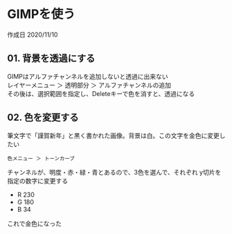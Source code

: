 # GIMPを使う

作成日 2020/11/10

## 01. 背景を透過にする

GIMPはアルファチャンネルを追加しないと透過に出来ない \
レイヤーメニュー ＞ 透明部分 ＞ アルファチャンネルの追加 \
その後は、選択範囲を指定し、Deleteキーで色を消すと、透過になる

## 02. 色を変更する

筆文字で「謹賀新年」と黒く書かれた画像。背景は白。この文字を金色に変更したい

`色メニュー ＞ トーンカーブ`

チャンネルが、明度・赤・緑・青とあるので、3色を選んで、それぞれ y切片を指定の数字に変更する

- R 230
- G 180
- B 34

これで金色になった
